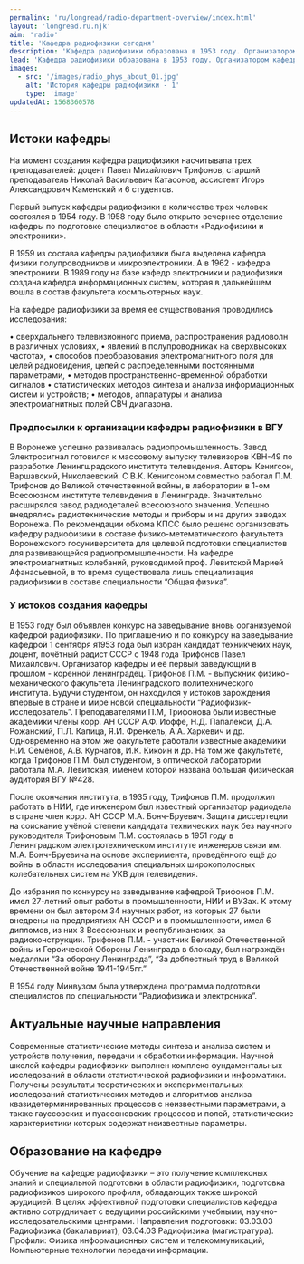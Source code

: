 ```yaml
---
permalink: 'ru/longread/radio-department-overview/index.html'
layout: 'longread.ru.njk'
aim: 'radio'
title: 'Кафедра радиофизики сегодня'
description: 'Кафедра радиофизики образована в 1953 году. Организатором кафедры и ее первым...'
lead: 'Кафедра радиофизики образована в 1953 году. Организатором кафедры и ее первым заведующим был кандидат технических наук, доцент Павел Михайлович Трифонов (1909–1992).'
images:
  - src: '/images/radio_phys_about_01.jpg'
    alt: 'История кафедры радиофизики - 1'
    type: 'image'
updatedAt: 1568360578
---
```

Истоки кафедры
--------------

На момент создания кафедра радиофизики насчитывала трех преподавателей: доцент Павел Михайлович Трифонов, старший преподаватель Николай Васильевич Катасонов, ассистент Игорь Александрович Каменский и 6 студентов.

Первый выпуск кафедры радиофизики в количестве трех человек состоялся в 1954 году. В 1958 году было открыто вечернее отделение кафедры по подготовке специалистов в области «Радиофизики и электроники».

В 1959 из состава кафедры радиофизики была выделена кафедра физики полупроводников и микроэлектроники. А в 1962 - кафедра электроники. В 1989 году на базе кафедр электроники и радиофизики создана кафедра информационных систем, которая в дальнейшем вошла в состав факультета космпьютерных наук.

На кафедре радиофизики за время ее существования проводились исследования:

• сверхдальнего телевизионного приема, распространения радиоволн в различных условиях, • явлений в полупроводниках на сверхвысоких частотах, • способов преобразования электромагнитного поля для целей радиовидения, цепей с распределенными постоянными параметрами, • методов пространственно-временной обработки сигналов • статистических методов синтеза и анализа информационных систем и устройств; • методов, аппаратуры и анализа электромагнитных полей СВЧ диапазона.

### Предпосылки к организации кафедры радиофизики в ВГУ

В Воронеже успешно развивалась радиопромышленность. Завод Электросигнал готовился к массовому выпуску телевизоров КВН-49 по разработке Ленингшрадского института телевидения. Авторы Кенигсон, Варшавский, Николаевский. С В.К. Кенигсоном совместно работал П.М. Трифонов до Великой отечественной войны, в лаборатории в 1-ом Всесоюзном институте телевидения в Ленинграде. Значительно расширялся завод радиодеталей всесоюзного значения. Успешно внедрялись радиотехнические методы и приборы и на других заводах Воронежа. По рекомендации обкома КПСС было решено организовать кафедру радиофизики в составе физико-метематического факультета Воронежского госуниверситета для целевой подготовки специалистов для развивающейся радиопромышленности. На кафедре электромагнитных колебаний, руководимой проф. Левитской Марией Афанасьевной, в то время существовала лишь специализация радиофизики в составе специальности “Общая физика”.

### У истоков создания кафедры

В 1953 году был объявлен конкурс на заведывание вновь организуемой кафедрой радиофизики. По приглашению и по конкурсу на заведывание кафедрой 1 сентября я1953 года был избран кандидат техникчеких наук, доцент, почётный радист СССР с 1948 года Трифонов Павел Михайлович. Организатор кафедры и её первый заведующий в прошлом - коренной ленинградец. Трифонов П.М. - выпускник физико-механического факультета Ленинградского политехнического института. Будучи студентом, он находился у истоков зарождения впервые в стране и мире новой специальности “Радиофизик-исследователь”. Преподавателями П.М, Трифонова были известные академики члены корр. АН СССР А.Ф. Иоффе, Н.Д. Папалекси, Д.А. Рожанский, П.Л. Капица, Я.И. Френкель, А.А. Харкевич и др. Одновременно на этом же факультете работали известные академики Н.И. Семёнов, А.В. Курчатов, И.К. Кикоин и др. На том же факультете, когда Трифонов П.М. был студентом, в оптической лаборатории работала М.А. Левитская, именем которой названа большая физическая аудитория ВГУ №428.

После окончания института, в 1935 году, Трифонов П.М. продолжил работать в НИИ, где инженером был известный организатор радиодела в стране член корр. АН СССР М.А. Бонч-Бруевич. Защита диссертеции на соискание учёной степени кандидата технических наук без научного руководителя Трифоновым П.М. состоялась в 1951 году в Ленинградском электротехническом институте инженеров связи им. М.А. Бонч-Бруевича на основе эксперимента, проведённого ещё до войны в области исследования специальных широкополосных колебательных систем на УКВ для телевидения.

До избрания по конкурсу на заведывание кафедрой Трифонов П.М. имел 27-летний опыт работы в промышленности, НИИ и ВУЗах. К этому времени он был автором 34 научных работ, из которых 27 были внедрены на предприятиях АН СССР и в промышленности, имел 6 дипломов, из них 3 Всесоюзных и республиканских, за радиоконструкции. Трифонов П.М. - участник Великой Отечественной войны и Героической Обороны Ленинграда в блокаду, был награждён медалями “За оборону Ленинграда”, “За доблестный труд в Великой Отечественной войне 1941-1945гг.”

В 1954 году Минвузом была утверждена программа подготовки специалистов по специальности “Радиофизика и электроника”.

Актуальные научные направления
------------------------------

Современные статистические методы синтеза и анализа систем и устройств получения, передачи и обработки информации. Научной школой кафедры радиофизики выполнен комплекс фундаментальных исследований в области статистической радиофизики и информатики. Получены результаты теоретических и экспериментальных исследований статистических методов и алгоритмов анализа квазидетерминированных процессов с неизвестными параметрами, а также гауссовских и пуассоновских процессов и полей, статистические характеристики которых содержат неизвестные параметры.

Образование на кафедре
----------------------

Обучение на кафедре радиофизики – это получение комплексных знаний и специальной подготовки в области радиофизики, подготовка радиофизиков широкого профиля, обладающих также широкой эрудицией. В целях эффективной подготовки специалистов кафедра активно сотрудничает с ведущими российскими учебными, научно-исследовательскими центрами. Направления подготовки: 03.03.03 Радиофизика (бакалавриат), 03.04.03 Радиофизика (магистратура). Профили: Физика информационных систем и телекоммуникаций, Компьютерные технологии передачи информации.
